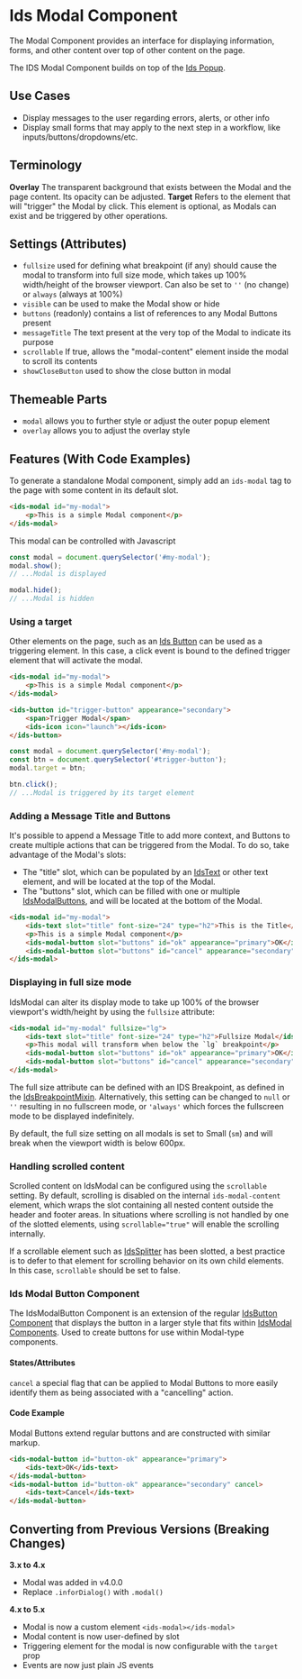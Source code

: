 # Ids Modal Component

The Modal Component provides an interface for displaying information, forms, and other content over top of other content on the page.

The IDS Modal Component builds on top of the [Ids Popup](../ids-popup/README.md).

## Use Cases

- Display messages to the user regarding errors, alerts, or other info
- Display small forms that may apply to the next step in a workflow, like inputs/buttons/dropdowns/etc.

## Terminology

**Overlay** The transparent background that exists between the Modal and the page content.  Its opacity can be adjusted.
**Target** Refers to the element that will "trigger" the Modal by click.  This element is optional, as Modals can exist and be triggered by other operations.

## Settings (Attributes)

- `fullsize` used for defining what breakpoint (if any) should cause the modal to transform into full size mode, which takes up 100% width/height of the browser viewport.  Can also be set to `''` (no change) or `always` (always at 100%)
- `visible` can be used to make the Modal show or hide
- `buttons` (readonly) contains a list of references to any Modal Buttons present
- `messageTitle` The text present at the very top of the Modal to indicate its purpose
- `scrollable` If true, allows the "modal-content" element inside the modal to scroll its contents
- `showCloseButton` used to show the close button in modal

## Themeable Parts

- `modal` allows you to further style or adjust the outer popup element
- `overlay` allows you to adjust the overlay style

## Features (With Code Examples)

To generate a standalone Modal component, simply add an `ids-modal` tag to the page with some content in its default slot.

```html
<ids-modal id="my-modal">
    <p>This is a simple Modal component</p>
</ids-modal>
```

This modal can be controlled with Javascript

```js
const modal = document.querySelector('#my-modal');
modal.show();
// ...Modal is displayed

modal.hide();
// ...Modal is hidden
```

### Using a target

Other elements on the page, such as an [Ids Button](../ids-button/README.md) can be used as a triggering element.  In this case, a click event is bound to the defined trigger element that will activate the modal.

```html
<ids-modal id="my-modal">
    <p>This is a simple Modal component</p>
</ids-modal>

<ids-button id="trigger-button" appearance="secondary">
    <span>Trigger Modal</span>
    <ids-icon icon="launch"></ids-icon>
</ids-button>
```

```js
const modal = document.querySelector('#my-modal');
const btn = document.querySelector('#trigger-button');
modal.target = btn;

btn.click();
// ...Modal is triggered by its target element
```
### Adding a Message Title and Buttons

It's possible to append a Message Title to add more context, and Buttons to create multiple actions that can be triggered from the Modal.  To do so, take advantage of the Modal's slots:

- The "title" slot, which can be populated by an [IdsText](../ids-text/README.md) or other text element, and will be located at the top of the Modal.
- The "buttons" slot, which can be filled with one or multiple [IdsModalButtons](../ids-modal-button/README.md), and will be located at the bottom of the Modal.

```html
<ids-modal id="my-modal">
    <ids-text slot="title" font-size="24" type="h2">This is the Title</ids-text>
    <p>This is a simple Modal component</p>
    <ids-modal-button slot="buttons" id="ok" appearance="primary">OK</ids-modal-button>
    <ids-modal-button slot="buttons" id="cancel" appearance="secondary" cancel>Cancel</ids-modal-button>
</ids-modal>
```

### Displaying in full size mode

IdsModal can alter its display mode to take up 100% of the browser viewport's width/height by using the `fullsize` attribute:

```html
<ids-modal id="my-modal" fullsize="lg">
    <ids-text slot="title" font-size="24" type="h2">Fullsize Modal</ids-text>
    <p>This modal will transform when below the `lg` breakpoint</p>
    <ids-modal-button slot="buttons" id="ok" appearance="primary">OK</ids-modal-button>
    <ids-modal-button slot="buttons" id="cancel" appearance="secondary" cancel>Cancel</ids-modal-button>
</ids-modal>
```

The full size attribute can be defined with an IDS Breakpoint, as defined in the [IdsBreakpointMixin](../../mixins/ids-breakpoint-mixin/README.md).  Alternatively, this setting can be changed to `null` or `''` resulting in no fullscreen mode, or `'always'` which forces the fullscreen mode to be displayed indefinitely.

By default, the full size setting on all modals is set to Small (`sm`) and will break when the viewport width is below 600px.

### Handling scrolled content

Scrolled content on IdsModal can be configured using the `scrollable` setting.  By default, scrolling is disabled on the internal `ids-modal-content` element, which wraps the slot containing all nested content outside the header and footer areas.  In situations where scrolling is not handled by one of the slotted elements, using `scrollable="true"` will enable the scrolling internally.

If a scrollable element such as [IdsSplitter](../ids-splitter/README.md) has been slotted, a best practice is to defer to that element for scrolling behavior on its own child elements.  In this case, `scrollable` should be set to false.

### Ids Modal Button Component

The IdsModalButton Component is an extension of the regular [IdsButton Component](../ids-button/README.md) that displays the button in a larger style that fits within [IdsModal Components](../ids-modal/README.md). Used to create buttons for use within Modal-type components.

#### States/Attributes

`cancel` a special flag that can be applied to Modal Buttons to more easily identify them as being associated with a "cancelling" action.

#### Code Example

Modal Buttons extend regular buttons and are constructed with similar markup.

```html
<ids-modal-button id="button-ok" appearance="primary">
    <ids-text>OK</ids-text>
</ids-modal-button>
<ids-modal-button id="button-ok" appearance="secondary" cancel>
    <ids-text>Cancel</ids-text>
</ids-modal-button>
```

## Converting from Previous Versions (Breaking Changes)

**3.x to 4.x**

- Modal was added in v4.0.0
- Replace `.inforDialog()` with `.modal()`

**4.x to 5.x**

- Modal is now a custom element `<ids-modal></ids-modal>`
- Modal content is now user-defined by slot
- Triggering element for the modal is now configurable with the `target` prop
- Events are now just plain JS events
